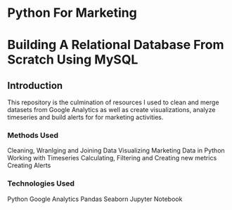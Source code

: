 # Python For Marketing

# Building A Relational Database From Scratch Using MySQL
## Introduction
This repository is the culmination of resources I used to clean and merge datasets from Google Analytics as well as create visualizations, analyze timeseries and build alerts for for marketing activities. 

### Methods Used
Cleaning, Wranlging and Joining Data
Visualizing Marketing Data in Python
Working with Timeseries
Calculating, Filtering and Creating new metrics
Creating Alerts

### Technologies Used
Python
Google Analytics
Pandas
Seaborn
Jupyter Notebook


